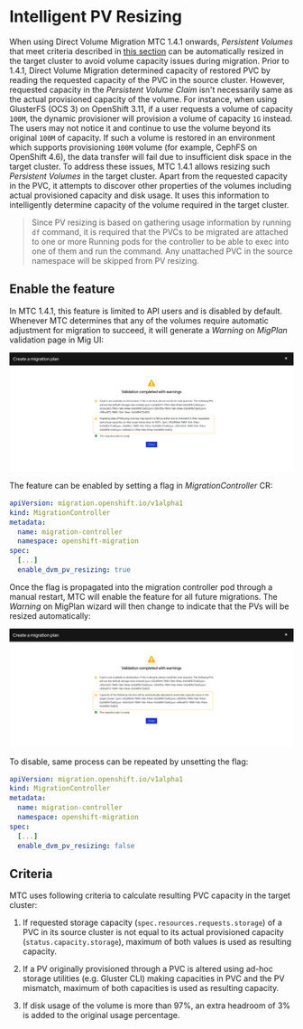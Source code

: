 # Intelligent PV Resizing

When using Direct Volume Migration MTC 1.4.1 onwards, _Persistent Volumes_ that meet criteria described in [this section](#criteria) can be automatically resized in the target cluster to avoid volume capacity issues during migration.  Prior to 1.4.1, Direct Volume Migration determined capacity of restored PVC by reading the requested capacity of the PVC in the source cluster. However, requested capacity in the _Persistent Volume Claim_ isn't necessarily same as the actual provisioned capacity of the volume. For instance, when using GlusterFS (OCS 3) on OpenShift 3.11, if a user requests a volume of capacity `100M`, the dynamic provisioner will provision a volume of capacity `1G` instead. The users may not notice it and continue to use the volume beyond its original `100M` of capacity. If such a volume is restored in an environment which supports provisioning `100M` volume (for example, CephFS on OpenShift 4.6), the data transfer will fail due to insufficient disk space in the target cluster. To address these issues, MTC 1.4.1 allows resizing such _Persistent Volumes_ in the target cluster. Apart from the requested capacity in the PVC, it attempts to discover other properties of the volumes including actual provisioned capacity and disk usage. It uses this information to intelligently determine capacity of the volume required in the target cluster.

> Since PV resizing is based on gathering usage information by running `df` command, it is required that the PVCs to be migrated are attached to one or more Running pods for the controller to be able to exec into one of them and run the command. Any unattached PVC in the source namespace will be skipped from PV resizing.

## Enable the feature

In MTC 1.4.1, this feature is limited to API users and is disabled by default. Whenever MTC determines that any of the volumes require automatic adjustment for migration to succeed, it will generate a _Warning_ on _MigPlan_ validation page in Mig UI:

![pv-resize-warning](./screenshots/pv-resize/warning.png)

The feature can be enabled by setting a flag in _MigrationController_ CR:

```yml
apiVersion: migration.openshift.io/v1alpha1
kind: MigrationController
metadata:
  name: migration-controller
  namespace: openshift-migration
spec:
  [...]
  enable_dvm_pv_resizing: true
```

Once the flag is propagated into the migration controller pod through a manual restart, MTC will enable the feature for all future migrations. The _Warning_ on MigPlan wizard will then change to indicate that the PVs will be resized automatically:

![pv-resize-warning](./screenshots/pv-resize/warning-enabled.png)

To disable, same process can be repeated by unsetting the flag:

```yml
apiVersion: migration.openshift.io/v1alpha1
kind: MigrationController
metadata:
  name: migration-controller
  namespace: openshift-migration
spec:
  [...]
  enable_dvm_pv_resizing: false
```

## Criteria

MTC uses following criteria to calculate resulting PVC capacity in the target cluster:

1. If requested storage capacity (`spec.resources.requests.storage`) of a PVC in its source cluster is not equal to its actual provisioned capacity (`status.capacity.storage`), maximum of both values is used as resulting capacity.

2. If a PV originally provisioned through a PVC is altered using ad-hoc storage utilities (e.g. Gluster CLI) making capacities in PVC and the PV mismatch, maximum of both capacities is used as resulting capacity.  

3. If disk usage of the volume is more than 97%, an extra headroom of 3% is added to the original usage percentage.
